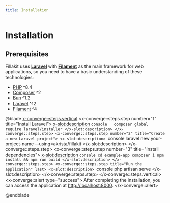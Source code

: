 ```yaml
---
title: Installation
---
```

# Installation

## Prerequisites

Fillakit uses **[Laravel](https://laravel.com/)** with **[Filament](https://filamentphp.com/)** as the main framework for web applications, so you need to have a basic understanding of these technologies:

- [PHP](https://www.php.net/) ^8.4
- [Composer](https://getcomposer.org/) ^2
- [Bun](https://bun.sh/) ^1.2
- [Laravel](https://laravel.com/) ^12
- [Filament](https://filamentphp.com/) ^4

@blade
<x-converge::steps.vertical>
    <x-converge::steps.step number="1" title="Install Laravel">
        <x-slot:description>
        ```console	
        composer global require laravel/installer
        </x-slot:description>
    </x-converge::steps.step>
    <x-converge::steps.step number="2" title="Create a new Laravel project">
        <x-slot:description>
        ```console
        laravel new your-project-name --using=akrista/fillakit
        </x-slot:description>
    </x-converge::steps.step>
    <x-converge::steps.step number="3" title="Install dependencies">
        <x-slot:description>
        ```console
        cd example-app
        composer i
        npm install && npm run build
        </x-slot:description>
    </x-converge::steps.step>
    <x-converge::steps.step title="Run the application" last>
        <x-slot:description>
        ```console
        php artisan serve
        </x-slot:description>
    </x-converge::steps.step>
</x-converge::steps.vertical>
<x-converge::alert type="success">
After completing the installation, you can access the application at <a href="http://localhost:8000">http://localhost:8000</a>.
</x-converge::alert>

@endblade


